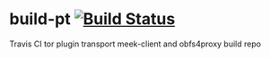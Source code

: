 # build-pt [![Build Status](https://travis-ci.org/sigma0f/build-pt.svg?branch=master)](https://travis-ci.org/sigma0f/build-pt)
Travis CI tor plugin transport meek-client and obfs4proxy build repo
